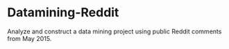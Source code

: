# Datamining-Reddit
Analyze and construct a data mining project using public Reddit comments from May 2015.
